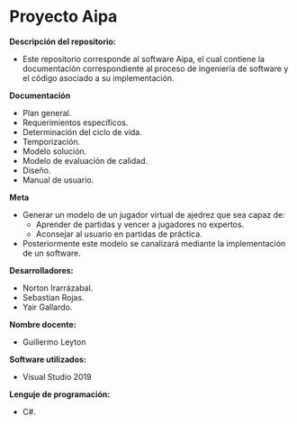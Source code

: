 # Proyecto Aipa

**Descripción del repositorio:**
- Este repositorio corresponde al software Aipa, el cual contiene la documentación correspondiente al proceso de ingeniería de software y el código asociado a su implementación.

**Documentación** 
-	Plan general.
-	Requerimientos específicos.
-	Determinación del ciclo de vida.
-	Temporización.
-	Modelo solución.
-	Modelo de evaluación de calidad.
-	Diseño.
-	Manual de usuario.


**Meta**
- Generar un modelo de un jugador virtual de ajedrez que sea capaz de:
  * Aprender de partidas y vencer a jugadores no expertos. 
  * Aconsejar al usuario en partidas de práctica.
- Posteriormente este modelo se canalizará mediante la implementación de un software.



**Desarrolladores:** 
  - Norton Irarrázabal.
  - Sebastian Rojas.
  - Yair Gallardo.

**Nombre docente:** 
- Guillermo Leyton 

**Software utilizados:** 
- Visual Studio 2019

**Lenguje de programación:**
- C#.


